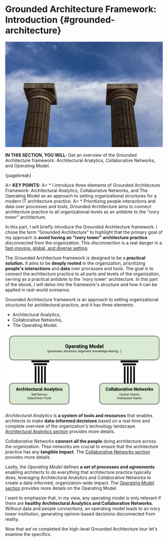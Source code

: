 

# Grounded Architecture Framework: Introduction {#grounded-architecture}

![image by dario truco from istock](assets/images/iStock-1767471664.jpg)

**IN THIS SECTION, YOU WILL:** Get an overview of the Grounded Architecture framework: Architectural Analytics, Collaborative Networks, and Operating Model.

{pagebreak}

A> **KEY POINTS:**
A> * I introduce three elements of Grounded Architecture Framework: Architectural Analytics, Collaborative Networks, and The Operating Model as an approach to setting organizational structures for a modern IT architecture practice.
A> * Prioritizing people interactions and data over processes and tools, Grounded Architecture aims to connect architecture practice to all organizational levels as an antidote to the "ivory tower" architecture.

In this part, I will briefly introduce the Grounded Architecture framework. I chose the term "Grounded Architecture" to highlight that the primary goal of my approach is **avoid having an "ivory tower" architecture practice** disconnected from the organization. This disconnection is a real danger in a [fast-moving, global, and diverse setting](#context). 

The Grounded Architecture framework is designed to be a **practical solution.** It aims to be **deeply rooted** in the organization, prioritizing **people's interactions** and **data** over processes and tools. The goal is to connect the architecture practice to all parts and levels of the organization, serving as a practical antidote to the 'ivory tower' architecture. In this part of the ebook, I will delve into the framework's structure and how it can be applied in real-world scenarios.

Grounded Architecture framework is an approach to setting organizational structures for architectural practice, and it has three elements:

* Architectural Analytics,
* Collaborative Networks,
* The Operating Model.

![Figure 1: The Grounded Architecture framework.](assets/images/model-framework.png)

*Architectural Analytics* is **a system of tools and resources** that enables architects to make **data-informed decisions** based on a real-time and complete overview of the organization's technology landscape. [Architectural Analytics section](#analytics) provides more details.

*Collaborative Networks* **connect all the people** doing architecture across the organization. Thse networks are crucial to ensure that the architecture practice has any **tangible impact**. The [Collaborative Networks section](#people) provides more details.

Lastly, the *Operating Model* defines **a set of processes and agreements** enabling architects to do everything that architecture practice typically does, leveraging Architectural Analytics and Collaborative Networks to create a data-informed, organization-wide impact. The [Operating Model section](#operating-model) provides more details on the Operating Model.

I want to emphasize that, in my view, any operating model is only relevant if there are **healthy Architectural Analytics and Collaborative Networks**. Without data and people connections, an operating model leads to an ivory tower institution, generating opinion-based decisions disconnected from reality.

Now that we've completed the high-level Grounded Architecture tour let's examine the specifics.

